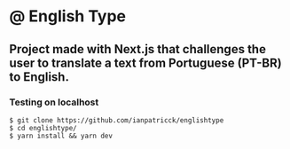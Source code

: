 # @ English Type

## Project made with Next.js that challenges the user to translate a text from Portuguese (PT-BR) to English.

### Testing on localhost

```
$ git clone https://github.com/ianpatricck/englishtype
$ cd englishtype/
$ yarn install && yarn dev
```

